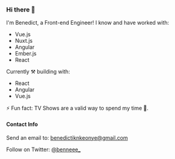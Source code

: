 ### Hi there 👋

I'm Benedict, a Front-end Engineer! 
I know and have worked with:
- Vue.js
- Nuxt.js
- Angular
- Ember.js
- React

Currently ⚒ building with:
- React
- Angular
- Vue.js

⚡ Fun fact: TV Shows are a valid way to spend my time 🤌.


#### Contact Info

Send an email to: benedictiknkeonye@gmail.com

Follow on Twitter: [@benneee_](https://twitter.com/benneee_)
